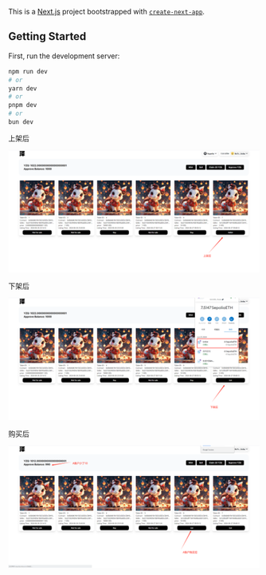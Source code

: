 This is a [Next.js](https://nextjs.org/) project bootstrapped with [`create-next-app`](https://github.com/vercel/next.js/tree/canary/packages/create-next-app).

## Getting Started

First, run the development server:

```bash
npm run dev
# or
yarn dev
# or
pnpm dev
# or
bun dev
```



上架后

![list](src/assets/images/list.png)

下架后

![unlist](src/assets/images/unlist.png)

购买后

![afterBuy](src/assets/images/afterBuy.png)
